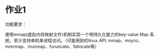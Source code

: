 # 作业1

功能要求：

使用mmap(虚拟内存映射文件)机制实现一个带持久化能力的key-value Map 系统，至少支持单机单进程访问。（可能用到的linux API: mmap、msync、mrermap、munmap、furuncate、fallocate等）